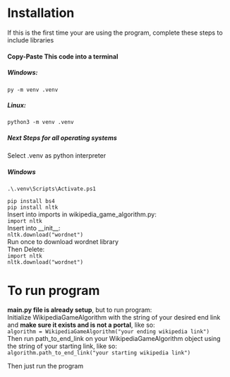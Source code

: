 # Installation
If this is the first time your are using the
program, complete these steps to include libraries

#### Copy-Paste This code into a terminal
##### Windows:
``py -m venv .venv``

##### Linux:
``python3 -m venv .venv``<br>

##### Next Steps for all operating systems
Select .venv as python interpreter<br>
##### Windows
``.\.venv\Scripts\Activate.ps1``

``pip install bs4``<br>
``pip install nltk``<br>
Insert into imports in wikipedia_game_algorithm.py:<br>
``import nltk``<br>
Insert into \_\_init\_\_:<br>
``nltk.download("wordnet")``<br>
Run once to download wordnet library<br>
Then Delete:<br>
``import nltk``<br>
``nltk.download("wordnet")``

# To run program
**main.py file is already setup**, but to run program:<br>
Initialize WikipediaGameAlgorithm with the string of your desired end link and **make sure it exists and is not a portal**, like so:<br>
``algorithm = WikipediaGameAlgorithm("your ending wikipedia link")``<br>
Then run path_to_end_link on your WikipediaGameAlgorithm object using the string of your starting link, like so:<br>
``algorithm.path_to_end_link("your starting wikipedia link")``<br>

Then just run the program
